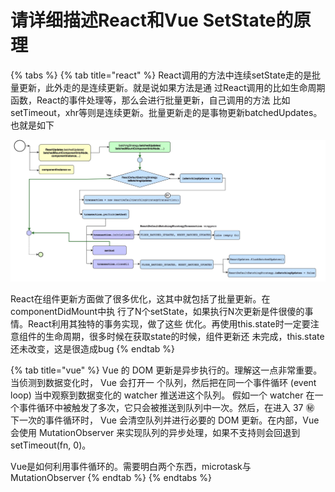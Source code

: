 # 请详细描述React和Vue SetState的原理

{% tabs %}
{% tab title="react" %}
React调用的方法中连续setState走的是批量更新，此外走的是连续更新。就是说如果方法是通 过React调用的比如生命周期函数，React的事件处理等，那么会进行批量更新，自己调用的方法 比如setTimeout，xhr等则是连续更新。批量更新走的是事物更新batchedUpdates。也就是如下

![](../../../.gitbook/assets/image.png)

React在组件更新方面做了很多优化，这其中就包括了批量更新。在componentDidMount中执 行了N个setState，如果执行N次更新是件很傻的事情。React利用其独特的事务实现，做了这些 优化。再使用this.state时一定要注意组件的生命周期，很多时候在获取state的时候，组件更新还 未完成，this.state还未改变，这是很造成bug
{% endtab %}

{% tab title="vue" %}
Vue 的 DOM 更新是异步执行的。理解这一点非常重要。当侦测到数据变化时， Vue 会打开一 个队列，然后把在同一个事件循环 \(event loop\) 当中观察到数据变化的 watcher 推送进这个队列。 假如一个 watcher 在一个事件循环中被触发了多次，它只会被推送到队列中一次。然后，在进入 37 ㊙ 下一次的事件循环时， Vue 会清空队列并进行必要的 DOM 更新。在内部，Vue 会使用 MutationObserver 来实现队列的异步处理，如果不支持则会回退到 setTimeout\(fn, 0\)。

Vue是如何利用事件循环的。需要明白两个东西，microtask与MutationObserver
{% endtab %}
{% endtabs %}

